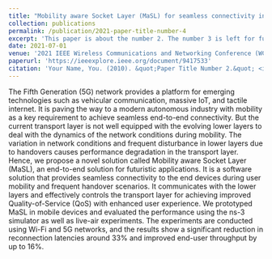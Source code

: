 ```yaml
---
title: "Mobility aware Socket Layer (MaSL) for seamless connectivity in mobile networks"
collection: publications
permalink: /publication/2021-paper-title-number-4
excerpt: 'This paper is about the number 2. The number 3 is left for future work.'
date: 2021-07-01
venue: '2021 IEEE Wireless Communications and Networking Conference (WCNC)'
paperurl: 'https://ieeexplore.ieee.org/document/9417533'
citation: 'Your Name, You. (2010). &quot;Paper Title Number 2.&quot; <i>Journal 1</i>. 1(2).'
---
```


The Fifth Generation (5G) network provides a platform for emerging technologies such as vehicular communication, massive IoT, and tactile internet. It is paving the way to a modern autonomous industry with mobility as a key requirement to achieve seamless end-to-end connectivity. But the current transport layer is not well equipped with the evolving lower layers to deal with the dynamics of the network conditions during mobility. The variation in network conditions and frequent disturbance in lower layers due to handovers causes performance degradation in the transport layer. Hence, we propose a novel solution called Mobility aware Socket Layer (MaSL), an end-to-end solution for futuristic applications. It is a software solution that provides seamless connectivity to the end devices during user mobility and frequent handover scenarios. It communicates with the lower layers and effectively controls the transport layer for achieving improved Quality-of-Service (QoS) with enhanced user experience. We prototyped MaSL in mobile devices and evaluated the performance using the ns-3 simulator as well as live-air experiments. The experiments are conducted using Wi-Fi and 5G networks, and the results show a significant reduction in reconnection latencies around 33% and improved end-user throughput by up to 16%.
